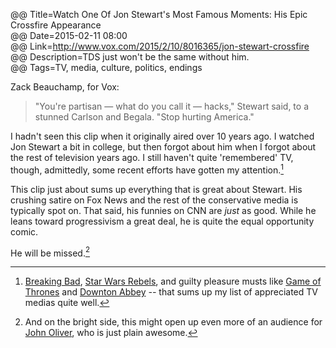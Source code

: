 @@ Title=Watch One Of Jon Stewart's Most Famous Moments: His Epic Crossfire Appearance  
@@ Date=2015-02-11 08:00  
@@ Link=http://www.vox.com/2015/2/10/8016365/jon-stewart-crossfire  
@@ Description=TDS just won't be the same without him.  
@@ Tags=TV, media, culture, politics, endings  

Zack Beauchamp, for Vox:
>"You're partisan — what do you call it — hacks," Stewart said, to a stunned Carlson and Begala. "Stop hurting America."

I hadn't seen this clip when it originally aired over 10 years ago. I watched Jon Stewart a bit in college, but then forgot about him when I forgot about the rest of television years ago. I still haven't quite 'remembered' TV, though, admittedly, some recent efforts have gotten my attention.[^1]

This clip just about sums up everything that is great about Stewart. His crushing satire on Fox News and the rest of the conservative media is typically spot on. That said, his funnies on CNN are *just* as good. While he leans toward progressivism a great deal, he is quite the equal opportunity comic. 

He will be missed.[^2]

[^1]: [Breaking Bad](http://amctv.com/shows/breaking-bad), [Star Wars Rebels](http://disneyxd.disney.com/star-wars-rebels), and guilty pleasure musts like [Game of Thrones](http://www.hbo.com/game-of-thrones) and [Downton Abbey](http://www.itv.com/downtonabbey) *\--* that sums up my list of appreciated TV medias quite well.
[^2]: And on the bright side, this might open up even more of an audience for [John Oliver](http://www.hbo.com/last-week-tonight-with-john-oliver), who is just plain awesome.
